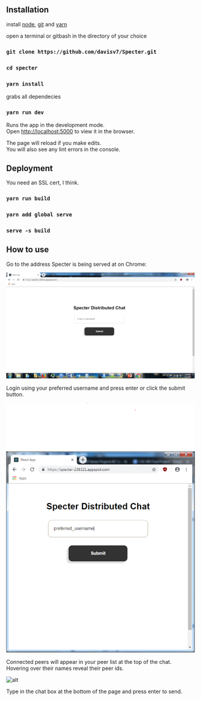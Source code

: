 ## Installation

install [node](https://nodejs.org/en/), [git](https://git-scm.com/) and [yarn](https://yarnpkg.com/en/)

open a terminal or gitbash in the directory of your choice

### `git clone https://github.com/davisv7/Specter.git`

### `cd specter`

### `yarn install`

grabs all dependecies

### `yarn run dev`

Runs the app in the development mode.<br>
Open [http://localhost:5000](http://localhost:5000) to view it in the browser.

The page will reload if you make edits.<br>
You will also see any lint errors in the console.


## Deployment

You need an SSL cert, I think.

### `yarn run build`

### `yarn add global serve`

### `serve -s build`

## How to use 

Go to the address Specter is being served at on Chrome:

![alt](images/connect.png?raw=true "Title")

Login using your preferred username and press enter or click the submit button.

![alt](images/preferredusername.png?raw=true "Title")

Connected peers will appear in your peer list at the top of the chat. Hovering over their names reveal their peer ids. 

![alt](images/connectpeer.png?raw=true "Title")

Type in the chat box at the bottom of the page and press enter to send.